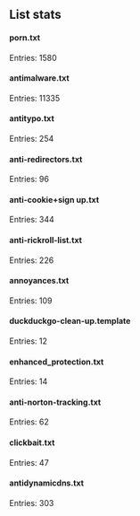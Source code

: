 ## List stats
#### porn.txt
Entries: 1580 <br> 
#### antimalware.txt
Entries: 11335 <br> 
#### antitypo.txt
Entries: 254 <br> 
#### anti-redirectors.txt
Entries: 96 <br> 
#### anti-cookie+sign up.txt
Entries: 344 <br> 
#### anti-rickroll-list.txt
Entries: 226 <br> 
#### annoyances.txt
Entries: 109 <br> 
#### duckduckgo-clean-up.template
Entries: 12 <br> 
#### enhanced_protection.txt
Entries: 14 <br> 
#### anti-norton-tracking.txt
Entries: 62 <br> 
#### clickbait.txt
Entries: 47 <br> 
#### antidynamicdns.txt
Entries: 303 <br> 
